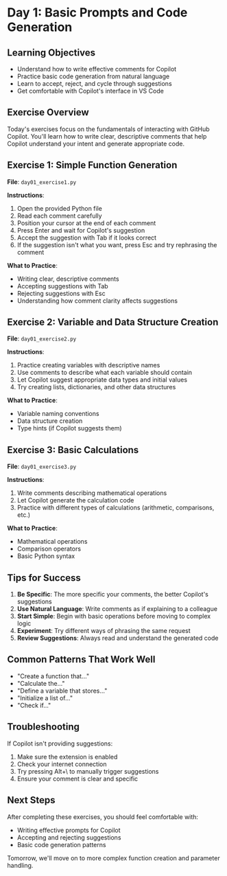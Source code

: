 # Day 1: Basic Prompts and Code Generation

## Learning Objectives
- Understand how to write effective comments for Copilot
- Practice basic code generation from natural language
- Learn to accept, reject, and cycle through suggestions
- Get comfortable with Copilot's interface in VS Code

## Exercise Overview
Today's exercises focus on the fundamentals of interacting with GitHub Copilot. You'll learn how to write clear, descriptive comments that help Copilot understand your intent and generate appropriate code.

## Exercise 1: Simple Function Generation

**File**: `day01_exercise1.py`

**Instructions**:
1. Open the provided Python file
2. Read each comment carefully
3. Position your cursor at the end of each comment
4. Press Enter and wait for Copilot's suggestion
5. Accept the suggestion with Tab if it looks correct
6. If the suggestion isn't what you want, press Esc and try rephrasing the comment

**What to Practice**:
- Writing clear, descriptive comments
- Accepting suggestions with Tab
- Rejecting suggestions with Esc
- Understanding how comment clarity affects suggestions

## Exercise 2: Variable and Data Structure Creation

**File**: `day01_exercise2.py`

**Instructions**:
1. Practice creating variables with descriptive names
2. Use comments to describe what each variable should contain
3. Let Copilot suggest appropriate data types and initial values
4. Try creating lists, dictionaries, and other data structures

**What to Practice**:
- Variable naming conventions
- Data structure creation
- Type hints (if Copilot suggests them)

## Exercise 3: Basic Calculations

**File**: `day01_exercise3.py`

**Instructions**:
1. Write comments describing mathematical operations
2. Let Copilot generate the calculation code
3. Practice with different types of calculations (arithmetic, comparisons, etc.)

**What to Practice**:
- Mathematical operations
- Comparison operators
- Basic Python syntax

## Tips for Success

1. **Be Specific**: The more specific your comments, the better Copilot's suggestions
2. **Use Natural Language**: Write comments as if explaining to a colleague
3. **Start Simple**: Begin with basic operations before moving to complex logic
4. **Experiment**: Try different ways of phrasing the same request
5. **Review Suggestions**: Always read and understand the generated code

## Common Patterns That Work Well

- "Create a function that..."
- "Calculate the..."
- "Define a variable that stores..."
- "Initialize a list of..."
- "Check if..."

## Troubleshooting

If Copilot isn't providing suggestions:
1. Make sure the extension is enabled
2. Check your internet connection
3. Try pressing Alt+\ to manually trigger suggestions
4. Ensure your comment is clear and specific

## Next Steps

After completing these exercises, you should feel comfortable with:
- Writing effective prompts for Copilot
- Accepting and rejecting suggestions
- Basic code generation patterns

Tomorrow, we'll move on to more complex function creation and parameter handling.

